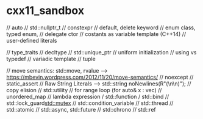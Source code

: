 # cxx11_sandbox

// auto
// std::nullptr_t
// constexpr
// default, delete keyword
// enum class, typed enum, <stdint>
// delegate ctor
// costants as variable template (C++14)
// user-defined literals

// type_traits
// decltype
// std::unique_ptr
// uniform initialization
// using vs typedef
// variadic template
// tuple

// move semantics: std::move, rvalue --> https://mbevin.wordpress.com/2012/11/20/move-semantics/
// noexcept
// static_assert
// Raw String Literals --> std::string noNewlines(R"(\n\n)");
// copy elision
// std::utility
// for range loop (for auto& x : vec)
// unordered_map
// lambda expression / std::function / std::bind
// std::lock_guard<std::mutex>
// std::condition_variable
// std::thread
// std::atomic
// std::async, std::future
// std::chrono
// std::ref
